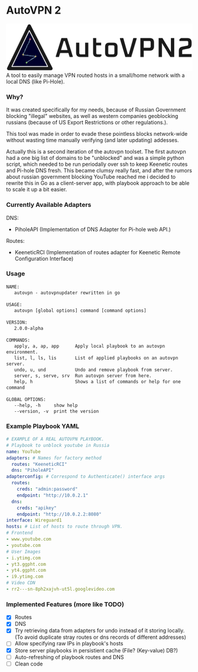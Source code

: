 # AutoVPN 2
![logo](logo.png)
A tool to easily manage VPN routed hosts in a small/home network with a local DNS (like Pi-Hole).

### Why?
It was created specifically for my needs, because of Russian Government blocking "illegal" websites, as well as western companies geoblocking russians (because of US Export Restrictions or other regulations.). 

This tool was made in order to evade these pointless blocks network-wide without wasting time manually verifying (and later updating) addesses.

Actually this is a second iteration of the autovpn toolset. The first autovpn had a one big list of domains to be "unblocked" and was a simple python script, which needed to be run periodally over ssh to keep Keenetic routes and Pi-hole DNS fresh. This became clumsy really fast, and after the rumors about russian government blocking YouTube reached me i decided to rewrite this in Go as a client-server app, with playbook approach to be able to scale it up a bit easier.

### Currently Available Adapters
DNS:
- PiholeAPI (Implementation of DNS Adapter for Pi-hole web API.)

Routes:
- KeeneticRCI (Implementation of routes adapter for Keenetic Remote Configuration Interface)

### Usage
```
NAME:
   autovpn - autovpnupdater rewritten in go

USAGE:
   autovpn [global options] command [command options]

VERSION:
   2.0.0-alpha

COMMANDS:
   apply, a, ap, app      Apply local playbook to an autovpn environment.
   list, l, ls, lis       List of applied playbooks on an autovpn server.
   undo, u, und           Undo and remove playbook from server.
   server, s, serve, srv  Run autovpn server from here.
   help, h                Shows a list of commands or help for one command

GLOBAL OPTIONS:
   --help, -h     show help
   --version, -v  print the version
```

### Example Playbook YAML
```yaml
# EXAMPLE OF A REAL AUTOVPN PLAYBOOK.
# Playbook to unblock youtube in Russia
name: YouTube
adapters: # Names for factory method
  routes: "KeeneticRCI"
  dns: "PiholeAPI"
adapterconfig: # Correspond to Authenticate() interface args
  routes:
    creds: "admin:password"
    endpoint: "http://10.0.2.1"
  dns:
    creds: "apikey"
    endpoint: "http://10.0.2.2:8080"
interface: Wireguard1
hosts: # List of hosts to route through VPN.
# Frontend
- www.youtube.com
- youtube.com
# User Images
- i.ytimg.com
- yt3.ggpht.com
- yt4.ggpht.com
- i9.ytimg.com
# Video CDN
- rr2---sn-8ph2xajvh-ut5l.googlevideo.com
```

### Implemented Features (more like TODO)
- [X] Routes
- [X] DNS
- [X] Try retrieving data from adapters for undo instead of it storing locally. (To avoid duplicate stray routes or dns records of different addresses)
- [ ] Allow specifying raw IPs in playbook's hosts
- [X] Store server playbooks in persistient cache (File? (Key-value) DB?)
- [ ] Auto-refreshing of playbook routes and DNS
- [ ] Clean code